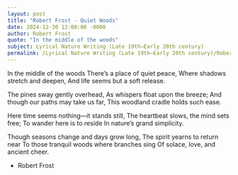 ```yaml
---
layout: post
title: "Robert Frost - Quiet Woods"
date: 2024-12-30 12:00:00 -0000
author: Robert Frost
quote: "In the middle of the woods"
subject: Lyrical Nature Writing (Late 19th–Early 20th century)
permalink: /Lyrical Nature Writing (Late 19th–Early 20th century)/Robert Frost/Robert Frost - Quiet Woods
---
```


In the middle of the woods
There’s a place of quiet peace,
Where shadows stretch and deepen,
And life seems but a soft release.

The pines sway gently overhead,
As whispers float upon the breeze;
And though our paths may take us far,
This woodland cradle holds such ease.

Here time seems nothing—it stands still,
The heartbeat slows, the mind sets free;
To wander here is to reside
In nature’s grand simplicity.

Though seasons change and days grow long,
The spirit yearns to return near
To those tranquil woods where branches sing
Of solace, love, and ancient cheer.

- Robert Frost

